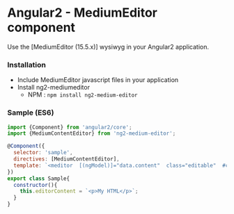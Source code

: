 # Angular2 - MediumEditor component

Use the [MediumEditor (15.5.x)] wysiwyg in your Angular2 application.

### <a name="install"></a>Installation

- Include MediumEditor javascript files in your application
- Install ng2-mediumeditor
  - NPM : ```npm install ng2-medium-editor```

### <a name="sample"></a>Sample (ES6)

```javascript
import {Component} from 'angular2/core';
import {MediumContentEditor} from 'ng2-medium-editor';

@Component({
  selector: 'sample',
  directives: [MediumContentEditor],
  template: `<meditor  [(ngModel)]="data.content"  class="editable"  #content="ngForm"  ngControl="content"></meditor>`
})
export class Sample{
  constructor(){
    this.editorContent = `<p>My HTML</p>`;
  }
}
```



